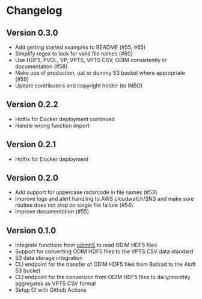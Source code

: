 # Changelog

## Version 0.3.0

- Add getting started examples to README (#55, #65)
- Simplify regex to look for valid file names (#60)
- Use HDF5, PVOL, VP, VPTS, VPTS CSV, ODIM consistently in documentation (#58)
- Make use of production, uat or dummy S3 bucket where appropriate (#59)
- Update contributors and copyright holder (to INBO)

## Version 0.2.2

- Hotfix for Docker deployment continued
- Handle wrong function import

## Version 0.2.1

- Hotfix for Docker deployment

## Version 0.2.0

- Add support for uppercase radarcode in file names (#53)
- Improve logs and alert handling to AWS cloudwatch/SNS and make sure routine does not stop on single file failure (#54)
- Improve documentation (#55)

## Version 0.1.0

- Integrate functions from [odimh5](https://pypi.org/project/odimh5) to read ODIM HDF5 files
- Support for converting ODIM HDF5 files to the VPTS CSV data standard
- S3 data storage integration
- CLI endpoint for the transfer of ODIM HDF5 files from Baltrad to the Aloft S3 bucket
- CLI endpoint for the conversion from ODIM HDF5 files to daily/monthly aggregates as VPTS CSV format
- Setup CI with Github Actions
